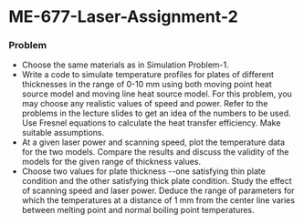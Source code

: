 # ME-677-Laser-Assignment-2

### Problem

- Choose the same materials as in Simulation Problem-1.
- Write a code to simulate temperature profiles for plates of different thicknesses in the range of 0-10 mm using both moving point heat source model and moving line heat source model. For this problem, you may choose any realistic values of speed and power. Refer to the problems in the lecture slides to get an idea of the numbers to be used. Use Fresnel equations to calculate the heat transfer efficiency. Make suitable assumptions.
- At a given laser power and scanning speed, plot the temperature data for the two models. Compare the results and discuss the validity of the models for the given range of thickness values.
- Choose two values for plate thickness --one satisfying thin plate condition and the other satisfying thick plate condition. Study the effect of scanning speed and laser power. Deduce the range of parameters for which the temperatures at a distance of 1 mm from the center line varies between melting point and normal boiling point temperatures.
